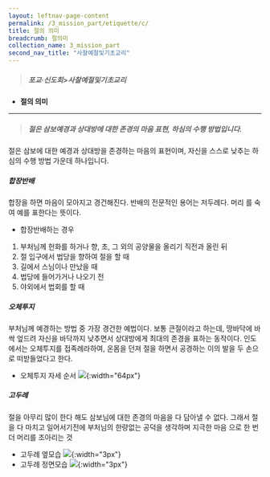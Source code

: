 ```yaml
---
layout: leftnav-page-content
permalink: /3_mission_part/etiquette/c/
title: 절의 의미
breadcrumb: 절의미
collection_name: 3_mission_part
second_nav_title: "사찰예절및기초교리"
---
```


> ##### **포교·신도회>사찰예절및기초교리**

* **절의 의미**
---

> <h5> 절은 삼보예경과 상대방에 대한 존경의 마음 표현, 하심의 수행 방법입니다. </h5>

절은 삼보에 대한 예경과 상대방을 존경하는 마음의 표현이며, 자신을 스스로 낮추는 하심의 수행 방법 가운데 하나입니다.

##### **합장반배**

합장을 하면 마음이 모아지고 경건해진다. 반배의 전문적인 용어는 저두례다. 머리 를 숙여 예를 표한다는 뜻이다.

- 합장반배하는 경우
1. 부처님께 헌화를 하거나 향, 초, 그 외의 공양물을 올리기 직전과 올린 뒤 
2. 절 입구에서 법당을 향하여 절을 할 때
3. 길에서 스님이나 만났을 때
4. 법당에 들어가거나 나오기 전
5. 야외에서 법회를 할 때

##### **오체투지**

부처님께 예경하는 방법 중 가장 경건한 예법이다. 보통 큰절이라고 하는데, 땅바닥에 바싹 엎드려 자신을 바닥까지 낮추면서 상대방에게 최대의 존경을 표하는 동작이다. 인도에서는 오체투지를 접족례라하여, 온몸을 던져 절을 하면서 공경하는 이의 발을 두 손으로 떠받들었다고 한다.

- 오체투지 자세 순서
![]({{site.url}}{{site.baseurl}}/images/mission_part/fig1.jpg){:width="64px"}


##### **고두례**

절을 아무리 많이 한다 해도 삼보님에 대한 존경의 마음을 다 담아낼 수 없다. 그래서 절을 다 마치고 일어서기전에 부처님의 한량없는 공덕을 생각하며 지극한 마음 으로 한 번 더 머리를 조아리는 것

- 고두례 옆모습
![]({{site.url}}{{site.baseurl}}/images/mission_part/fig2.png){:width="3px"}
- 고두례 정면모습
![]({{site.url}}{{site.baseurl}}/images/mission_part/fig3.png){:width="3px"}
